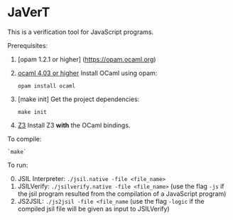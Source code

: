 # JaVerT

This is a verification tool for JavaScript programs. 

Prerequisites:

1. [opam 1.2.1 or higher] (https://opam.ocaml.org) 

2. [ocaml 4.03 or higher]([http://caml.inria.fr/ocaml/index.en.html)
    Install OCaml using opam:
    
    `opam install ocaml`

3. [make init]
    Get the project dependencies:

    `make init`

4. [Z3](https://github.com/Z3Prover/z3)
    Install Z3 **with** the OCaml bindings.


To compile: 

    `make`

To run:

0.  JSIL Interpreter: `./jsil.native -file <file_name>`
1.  JSILVerify: `./jsilverify.native -file <file_name>` 
    (use the flag `-js` if the jsil program resulted from the compilation of a JavaScript program)
3.  JS2JSIL: `./js2jsil -file <file_name`
    (use the flag `-logic` if the compiled jsil file will be given as input to JSILVerify) 




